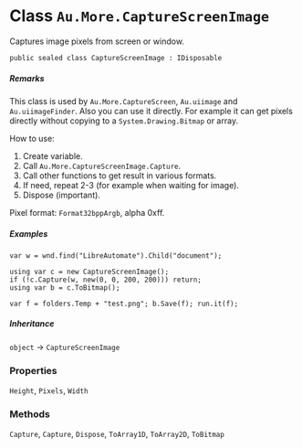 # Class `Au.More.CaptureScreenImage`

Captures image pixels from screen or window.

```
public sealed class CaptureScreenImage : IDisposable
```

##### Remarks

This class is used by `Au.More.CaptureScreen`, `Au.uiimage` and `Au.uiimageFinder`. Also you can use it directly. For example it can get pixels directly without copying to a `System.Drawing.Bitmap` or array.

How to use:

1. Create variable.
2. Call `Au.More.CaptureScreenImage.Capture`.
3. Call other functions to get result in various formats.
4. If need, repeat 2-3 (for example when waiting for image).
5. Dispose (important).

Pixel format: `Format32bppArgb`, alpha 0xff.

##### Examples

```
var w = wnd.find("LibreAutomate").Child("document");

using var c = new CaptureScreenImage();
if (!c.Capture(w, new(0, 0, 200, 200))) return;
using var b = c.ToBitmap();

var f = folders.Temp + "test.png"; b.Save(f); run.it(f);
```

##### Inheritance

`object` → `CaptureScreenImage`

### Properties

`Height`, `Pixels`, `Width`

### Methods

`Capture`, `Capture`, `Dispose`, `ToArray1D`, `ToArray2D`, `ToBitmap`